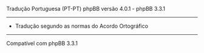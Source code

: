 
Tradução Portuguesa (PT-PT) phpBB versão 4.0.1 - phpBB 3.3.1

------------
* Tradução segundo as normas do Acordo Ortográfico

------------
Compatível com phpBB 3.3.1
